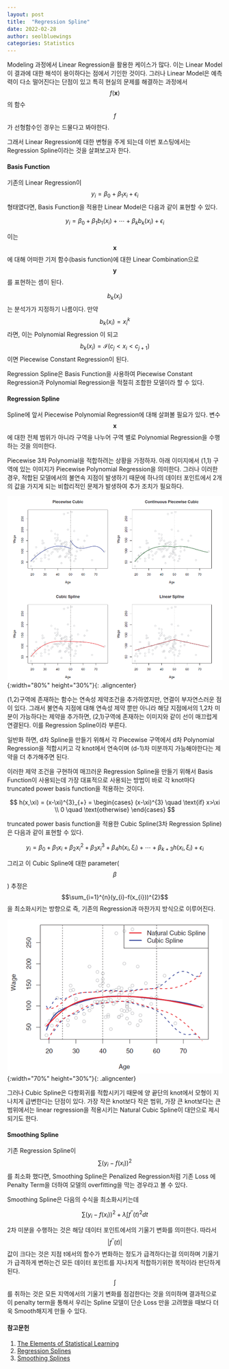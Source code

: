 ```yaml
---
layout: post
title:  "Regression Spline"
date: 2022-02-28
author: seolbluewings
categories: Statistics
---
```


Modeling 과정에서 Linear Regression을 활용한 케이스가 많다. 이는 Linear Model이 결과에 대한 해석이 용이하다는 점에서 기인한 것이다. 그러나 Linear Model은 예측력이 다소 떨어진다는 단점이 있고 특히 현실의 문제를 해결하는 과정에서 $$f(\mathbf{x})$$의 함수 $$f$$가 선형함수인 경우는 드물다고 봐야한다.

그래서 Linear Regression에 대한 변형을 주게 되는데 이번 포스팅에서는 Regression Spline이라는 것을 살펴보고자 한다.

#### Basis Function

기존의 Linear Regression이 $$y_{i} = \beta_{0}+\beta_{1}x_{i} + \epsilon_{i} $$ 형태였다면, Basis Function을 적용한 Linear Model은 다음과 같이 표현할 수 있다.

$$ y_{i} = \beta_{0} + \beta_{1}b_{1}(x_{i}) + \cdots + \beta_{k}b_{k}(x_{i}) + \epsilon_{i} $$

이는 $$\mathbf{x}$$에 대해 어떠한 기저 함수(basis function)에 대한 Linear Combination으로 $$\mathbf{y}$$를 표현하는 셈이 된다.

$$b_{k}(x_{i})$$는 분석가가 지정하기 나름이다. 만약 $$b_{k}(x_{i}) = x_{i}^{k}$$ 라면, 이는 Polynomial Regression 이 되고 $$b_{k}(x_{i}) = \mathcal{I}(c_{j} < x_{i} < c_{j+1})$$ 이면 Piecewise Constant Regression이 된다.

Regression Spline은 Basis Function을 사용하여 Piecewise Constant Regression과 Polynomial Regression을 적절히 조합한 모델이라 할 수 있다.

#### Regression Spline

Spline에 앞서 Piecewise Polynomial Regression에 대해 살펴볼 필요가 있다. 변수 $$\mathbf{x}$$에 대한 전체 범위가 아니라 구역을 나누어 구역 별로 Polynomial Regression을 수행하는 것을 의미한다.

Piecewise 3차 Polynomial을 적합하려는 상황을 가정하자. 아래 이미지에서 (1,1) 구역에 있는 이미지가 Piecewise Polynomial Regression을 의미한다. 그러나 이러한 경우, 적합된 모델에서의 불연속 지점이 발생하기 때문에 하나의 데이터 포인트에서 2개의 값을 가지게 되는 비합리적인 문제가 발생하여 추가 조치가 필요하다.

![Spline](https://github.com/seolbluewings/seolbluewings.github.io/blob/master/assets/spline.png?raw=true){:width="80%" height="30%"}{: .aligncenter}

(1,2)구역에 존재하는 함수는 연속성 제약조건을 추가하였지만, 연결이 부자연스러운 점이 있다. 그래서 불연속 지점에 대해 연속성 제약 뿐만 아니라 해당 지점에서의 1,2차 미분이 가능하다는 제약을 추가하면, (2,1)구역에 존재하는 이미지와 같이 선이 매끄럽게 연결된다. 이를 Regression Spline이라 부른다.

일반화 하면, d차 Spline을 만들기 위해서 각 Piecewise 구역에서 d차 Polynomial Regression을 적합시키고 각 knot에서 연속이며 (d-1)차 미분까지 가능해야한다는 제약을 더 추가해주면 된다.

이러한 제약 조건을 구현하여 매끄러운 Regression Spline을 만들기 위해서 Basis Function이 사용되는데 가장 대표적으로 사용되는 방법이 바로 각 knot마다 truncated power basis function을 적용하는 것이다.

$$
h(x,\xi) = (x-\xi)^{3}_{+} = \begin{cases}
(x-\xi)^{3} \quad \text{if} x>\xi \\
0 \quad \text{otherwise}
\end{cases}
$$

truncated power basis function을 적용한 Cubic Spline(3차 Regression Spline)은 다음과 같이 표현할 수 있다.

$$ y_{i} = \beta_{0} + \beta_{1}x_{i} + \beta_{2}x_{i}^{2} + \beta_{3}x_{i}^{3} + \beta_{4}h(x_{i},\xi_{i}) + \cdots + \beta_{k+3}h(x_{i},\xi_{i}) + \epsilon_{i} $$

그리고 이 Cubic Spline에 대한 parameter($$\beta$$) 추정은 $$\sum_{i=1}^{n}(y_{i}-f(x_{i}))^{2}$$ 을 최소화시키는 방향으로 즉, 기존의 Regression과 마찬가지 방식으로 이루어진다.


![Spline](https://github.com/seolbluewings/seolbluewings.github.io/blob/master/assets/spline2.png?raw=true){:width="70%" height="30%"}{: .aligncenter}


그러나 Cubic Spline은 다항회귀를 적합시키기 때문에 양 끝단의 knot에서 모형이 지나치게 급변한다는 단점이 있다. 가장 작은 knot보다 작은 범위, 가장 큰 knot보다는 큰 범위에서는 linear regression을 적용시키는 Natural Cubic Spline이 대안으로 제시되기도 한다.

#### Smoothing Spline

기존 Regression Spline이 $$\sum\left(y_{i}-f(x_{i})\right)^{2}$$ 를 최소화 했다면, Smoothing  Spline은 Penalized Regression처럼 기존 Loss 에 Penalty Term을 더하여 모델의 overfitting을 막는 경우라고 볼 수 있다.

Smoothing Spline은 다음의 수식을 최소화시키는데

$$ \sum\left(y_{i}-f(x_{i})\right)^{2} + \lambda\int f^{''}(t)^{2}dt $$

2차 미분을 수행하는 것은 해당 데이터 포인트에서의 기울기 변화를 의미한다. 따라서 $$\vert f^{''}(t)\vert$$ 값이 크다는 것은 지점 t에서의 함수가 변화하는 정도가 급격하다는걸 의미하며 기울기가 급격하게 변하는건 모든 데이터 포인트를 지나치게 적합하기위한 목적이라 판단하게 된다. $$\int$$를 취하는 것은 모든 지역에서의 기울기 변화를 점검한다는 것을 의미하며 결과적으로 이 penalty term을 통해서 우리는 Spline 모델이 단순 Loss 만을 고려했을 때보다 더욱 Smooth해지게 만들 수 있다.


#### 참고문헌

1. [The Elements of Statistical Learning](https://hastie.su.domains/ElemStatLearn/)
2. [Regression Splines](https://cdm98.tistory.com/26)
3. [Smoothing Splines](https://cdm98.tistory.com/27?category=749235)